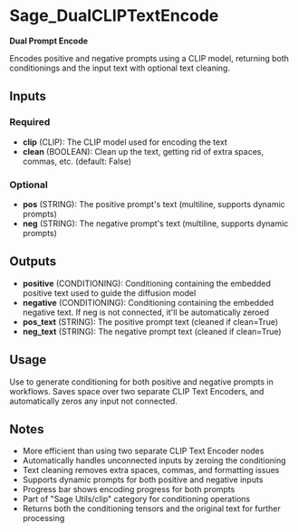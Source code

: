 # Sage_DualCLIPTextEncode

**Dual Prompt Encode**

Encodes positive and negative prompts using a CLIP model, returning both conditionings and the input text with optional text cleaning.

## Inputs

### Required

- **clip** (CLIP): The CLIP model used for encoding the text
- **clean** (BOOLEAN): Clean up the text, getting rid of extra spaces, commas, etc. (default: False)

### Optional

- **pos** (STRING): The positive prompt's text (multiline, supports dynamic prompts)
- **neg** (STRING): The negative prompt's text (multiline, supports dynamic prompts)

## Outputs

- **positive** (CONDITIONING): Conditioning containing the embedded positive text used to guide the diffusion model
- **negative** (CONDITIONING): Conditioning containing the embedded negative text. If neg is not connected, it'll be automatically zeroed
- **pos_text** (STRING): The positive prompt text (cleaned if clean=True)
- **neg_text** (STRING): The negative prompt text (cleaned if clean=True)

## Usage

Use to generate conditioning for both positive and negative prompts in workflows. Saves space over two separate CLIP Text Encoders, and automatically zeros any input not connected.

## Notes

- More efficient than using two separate CLIP Text Encoder nodes
- Automatically handles unconnected inputs by zeroing the conditioning
- Text cleaning removes extra spaces, commas, and formatting issues
- Supports dynamic prompts for both positive and negative inputs
- Progress bar shows encoding progress for both prompts
- Part of "Sage Utils/clip" category for conditioning operations
- Returns both the conditioning tensors and the original text for further processing
